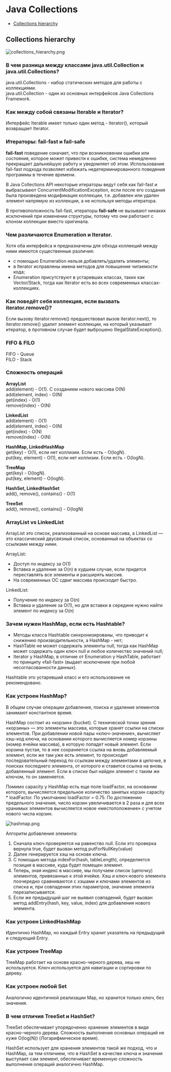 # Java Collections

- [Collections hierarchy](#heap-и-stack-память-в-java)

## Collections hierarchy
![collections_hierarchy.png](png/collections_hierarchy.png)

### В чем разница между классами java.util.Collection и java.util.Collections?
java.util.Collections - набор статических методов для работы с коллекциями.  
java.util.Collection - один из основных интерфейсов Java Collections Framework.

### Как между собой связаны Iterable и Iterator?
Интерфейс Iterable имеет только один метод - iterator(), который возвращает Iterator.

### Итераторы: fail-fast и fail-safe
**fail-fast** поведение означает, что при возникновении ошибки или состояния, которое может привести к ошибке, 
система немедленно прекращает дальнейшую работу и уведомляет об этом. Использование fail-fast подхода позволяет избежать 
недетерминированного поведения программы в течение времени.

В Java Collections API некоторые итераторы ведут себя как fail-fast и выбрасывают ConcurrentModificationException, 
если после его создания была произведена модификация коллекции, т.е. добавлен или удален элемент напрямую из коллекции, 
а не используя методы итератора.

В противоположность fail-fast, итераторы **fail-safe** не вызывают никаких исключений при изменении структуры, потому 
что они работают с клоном коллекции вместо оригинала.

### Чем различаются Enumeration и Iterator.
Хотя оба интерфейса и предназначены для обхода коллекций между ними имеются существенные различия:
+ с помощью Enumeration нельзя добавлять/удалять элементы;
+ в Iterator исправлены имена методов для повышения читаемости кода;
+ Enumeration присутствуют в устаревших классах, таких как Vector/Stack, тогда как Iterator есть во всех современных 
классах-коллекциях.

### Как поведёт себя коллекция, если вызвать iterator.remove()?
Если вызову iterator.remove() предшествовал вызов iterator.next(), то iterator.remove() удалит элемент коллекции, 
на который указывает итератор, в противном случае будет выброшено IllegalStateException().

### FIFO & FILO
FIFO - Queue  
FILO - Stack

### Сложность операций
**ArrayList**  
add(element) - O(1). С созданием нового массива O(N)  
add(element, index) - O(N)  
get(index) - O(1)  
remove(index) - O(N)  

**LinkedList**  
add(element) - O(1)  
add(element, index) - O(N)  
get(index) - O(N)  
remove(index) - O(N)  

**HashMap, LinkedHashMap**  
get(key) - O(1), если нет коллизии. Если есть - O(logN).  
put(key, element) - O(1), если нет коллизии. Если есть - O(logN).  

**TreeMap**  
get(key) - O(logN).  
put(key, element) - O(logN).  

**HashSet, LinkedHashSet**  
add(), remove(), contains() - O(1)  

**TreeSet**  
add(), remove(), contains() - O(logN)

### ArrayList vs LinkedList
ArrayList это список, реализованный на основе массива, а LinkedList — это классический двусвязный список, основанный 
на объектах со ссылками между ними.

ArrayList:
+ Доступ по индексу за O(1)
+ Вставка и удаление за O(n) в худшем случае, если придется переставлять все элементы и расширять массив.
+ На современных ОС сдвиг массива происходит быстро.

LinkedList:
+ Получение по индексу за O(n)
+ Вставка и удаление за O(1), но для вставки в середине нужно найти элемент по индексу за O(n)

### Зачем нужен HashMap, если есть Hashtable?
+ Методы класса Hashtable синхронизированы, что приводит к снижению производительности, а HashMap - нет;
+ HashTable не может содержать элементы null, тогда как HashMap может содержать один ключ null и любое количество 
значений null;
+ Iterator у HashMap, в отличие от Enumeration у HashTable, работает по принципу «fail-fast» 
(выдает исключение при любой несогласованности данных).

Hashtable это устаревший класс и его использование не рекомендовано.

### Как устроен HashMap?
В общем случае операции добавления, поиска и удаления элементов занимают константное время.

HashMap состоит из «корзин» (bucket). С технической точки зрения «корзины» — это элементы массива, которые хранят 
ссылки на списки элементов. При добавлении новой пары «ключ-значение», вычисляет хэш-код ключа, на основании которого 
вычисляется номер корзины (номер ячейки массива), в которую попадет новый элемент. Если корзина пустая, то в нее 
сохраняется ссылка на вновь добавляемый элемент, если же там уже есть элемент, то происходит последовательный переход 
по ссылкам между элементами в цепочке, в поисках последнего элемента, от которого и ставится ссылка на вновь 
добавленный элемент. Если в списке был найден элемент с таким же ключом, то он заменяется.

Помимо capacity у HashMap есть еще поле loadFactor, на основании которого, вычисляется предельное количество занятых 
корзин capacity * loadFactor. По умолчанию loadFactor = 0.75. По достижению предельного значения, число корзин 
увеличивается в 2 раза и для всех хранимых элементов вычисляется новое «местоположение» с учетом нового числа корзин.

![hashmap.png](png/hashmap.png)

Алгоритм добавления элемента:
1) Сначала ключ проверяется на равенство null. Если это проверка вернула true, будет вызван метод putForNullKey(value)
2) Далее генерируется хэш на основе ключа.
3) С помощью метода indexFor(hash, tableLength), определяется позиция в массиве, куда будет помещен элемент.
4) Теперь, зная индекс в массиве, мы получаем список (цепочку) элементов, привязанных к этой ячейке. Хэш и ключ нового 
элемента поочередно сравниваются с хэшами и ключами элементов из списка и, при совпадении этих параметров, значение 
элемента перезаписывается.
5) Если же предыдущий шаг не выявил совпадений, будет вызван метод addEntry(hash, key, value, index) для добавления 
нового элемента.

### Как устроен LinkedHashMap
Идентично HashMap, но каждый Entry хранит указатель на предыдущий и следующий Entry.

### Как устроен TreeMap
TreeMap работает на основе красно-черного дерева, хеш не используется. Ключ используется для навигации и сортировки по
дереву.

### Как устроен любой Set
Аналогично идентичной реализации Map, но хранится только ключ, без значения.

### В чем отличия TreeSet и HashSet?
TreeSet обеспечивает упорядоченно хранение элементов в виде красно-черного дерева. Сложность выполнения основных 
операций не хуже O(log(N)) (Логарифмическое время).

HashSet использует для хранения элементов такой же подход, что и HashMap, за тем отличием, что в HashSet в качестве 
ключа и значения выступает сам элемент, обеспечивает временную сложность выполнения операций аналогично HashMap.

